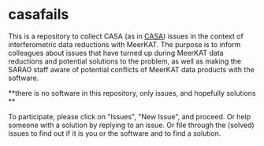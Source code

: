 # casafails
This is a repository to collect CASA (as in [CASA](https://casa.nrao.edu/)) issues in the context of interferometric data reductions with MeerKAT. The purpose is to inform colleagues about issues that have turned up during MeerKAT data reductions and potential solutions to the problem, as well as making the SARAO staff aware of potential conflicts of MeerKAT data products with the software.

**there is no software in this repository, only issues, and hopefully solutions **

To participate, please click on "Issues", "New Issue", and proceed. Or help someone with a solution by replying to an issue. Or file through the (solved) issues to find out if it is you or the software and to find a solution.
